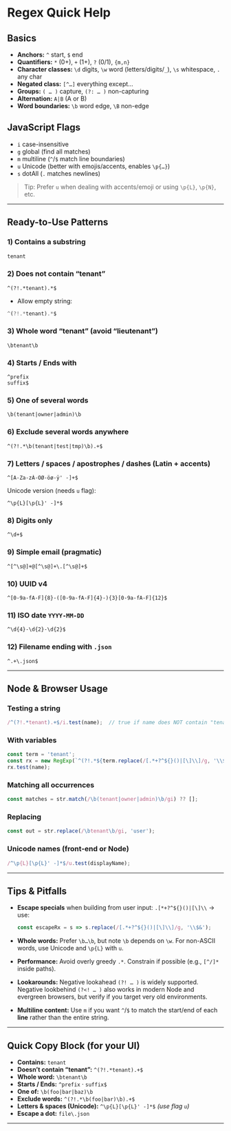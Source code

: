 # Regex Quick Help

## Basics

* **Anchors:** `^` start, `$` end
* **Quantifiers:** `*` (0+), `+` (1+), `?` (0/1), `{m,n}`
* **Character classes:** `\d` digits, `\w` word (letters/digits/`_`), `\s` whitespace, `.` any char
* **Negated class:** `[^…]` everything except…
* **Groups:** `( … )` capture, `(?: … )` non-capturing
* **Alternation:** `A|B` (A or B)
* **Word boundaries:** `\b` word edge, `\B` non-edge

## JavaScript Flags

* `i` case-insensitive
* `g` global (find all matches)
* `m` multiline (`^`/`$` match line boundaries)
* `u` Unicode (better with emojis/accents, enables `\p{…}`)
* `s` dotAll (`.` matches newlines)

> Tip: Prefer `u` when dealing with accents/emoji or using `\p{L}`, `\p{N}`, etc.

---

## Ready-to-Use Patterns

### 1) Contains a substring

```js
tenant
```

### 2) Does **not** contain “tenant”

``` 
^(?!.*tenant).*$
```

* Allow empty string:

``` js
^(?!.*tenant).*$
```

### 3) Whole word “tenant” (avoid “lieutenant”)

```
\btenant\b
```

### 4) Starts / Ends with

```
^prefix
suffix$
```

### 5) One of several words

```
\b(tenant|owner|admin)\b
```

### 6) Exclude several words anywhere

```
^(?!.*\b(tenant|test|tmp)\b).+$
```

### 7) Letters / spaces / apostrophes / dashes (Latin + accents)

```
^[A-Za-zÀ-ÖØ-öø-ÿ' -]+$
```

Unicode version (needs `u` flag):

```
^\p{L}[\p{L}' -]*$
```

### 8) Digits only

```
^\d+$
```

### 9) Simple email (pragmatic)

```
^[^\s@]+@[^\s@]+\.[^\s@]+$
```

### 10) UUID v4

```
^[0-9a-fA-F]{8}-([0-9a-fA-F]{4}-){3}[0-9a-fA-F]{12}$
```

### 11) ISO date `YYYY-MM-DD`

```
^\d{4}-\d{2}-\d{2}$
```

### 12) Filename ending with `.json`

```
^.+\.json$
```

---

## Node & Browser Usage

### Testing a string

```js
/^(?!.*tenant).+$/i.test(name);  // true if name does NOT contain "tenant" (case-insensitive)
```

### With variables

```js
const term = 'tenant';
const rx = new RegExp(`^(?!.*${term.replace(/[.*+?^${}()|[\]\\]/g, '\\$&')}).+$`, 'i');
rx.test(name);
```

### Matching all occurrences

```js
const matches = str.match(/\b(tenant|owner|admin)\b/gi) ?? [];
```

### Replacing

```js
const out = str.replace(/\btenant\b/gi, 'user');
```

### Unicode names (front-end or Node)

```js
/^\p{L}[\p{L}' -]*$/u.test(displayName);
```

---

## Tips & Pitfalls

* **Escape specials** when building from user input:
  `.[*+?^${}()|[\]\\` → use:

  ```js
  const escapeRx = s => s.replace(/[.*+?^${}()|[\]\\]/g, '\\$&');
  ```

* **Whole words:** Prefer `\b…\b`, but note `\b` depends on `\w`. For non-ASCII words, use Unicode and `\p{L}` with `u`.

* **Performance:** Avoid overly greedy `.*`. Constrain if possible (e.g., `[^/]*` inside paths).

* **Lookarounds:** Negative lookahead `(?! … )` is widely supported. Negative lookbehind `(?<! … )` also works in modern Node and evergreen browsers, but verify if you target very old environments.

* **Multiline content:** Use `m` if you want `^`/`$` to match the start/end of each **line** rather than the entire string.

---

## Quick Copy Block (for your UI)

* **Contains:** `tenant`
* **Doesn’t contain “tenant”:** `^(?!.*tenant).+$`
* **Whole word:** `\btenant\b`
* **Starts / Ends:** `^prefix` · `suffix$`
* **One of:** `\b(foo|bar|baz)\b`
* **Exclude words:** `^(?!.*\b(foo|bar)\b).+$`
* **Letters & spaces (Unicode):** `^\p{L}[\p{L}' -]*$` *(use flag `u`)*
* **Escape a dot:** `file\.json`

---


